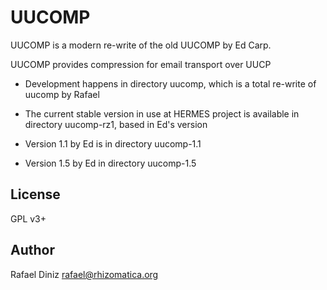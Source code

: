 # UUCOMP

UUCOMP is a modern re-write of the old UUCOMP by Ed Carp.

UUCOMP provides compression for email transport over UUCP

* Development happens in directory uucomp, which is a total re-write of
  uucomp by Rafael

* The current stable version in use at HERMES project is available in
  directory uucomp-rz1, based in Ed's version

* Version 1.1 by Ed is in directory uucomp-1.1

* Version 1.5 by Ed in directory uucomp-1.5

## License

GPL v3+

## Author

Rafael Diniz <rafael@rhizomatica.org>
